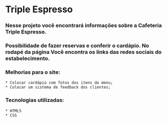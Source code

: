 # Triple Espresso

### Nesse projeto você encontrará informações sobre a Cafeteria Triple Espresso. 

### Possibilidade de fazer reservas e conferir o cardápio. No rodapé da página Você encontra os links das redes sociais do estabelecimento.

### Melhorias para o site:

    * Colocar cardápio com fotos dos itens do menu;
    * Colocar um sistema de feedback dos clientes;

### Tecnologias utilizadas:

    * HTML5
    * CSS
